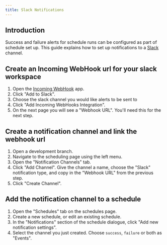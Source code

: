 ```yaml
---
title: Slack Notifications
---
```


## Introduction

Success and failure alerts for schedule runs can be configured as part of schedule set up. This guide explains how to set
up notifications to a [Slack](https://www.slack.com) channel.

## Create an Incoming WebHook url for your slack workspace

1. Open the [Incoming WebHook](https://dataformco.slack.com/apps/A0F7XDUAZ-incoming-webhooks?next_id=0) app.
2. Click "Add to Slack".
3. Choose the slack channel you would like alerts to be sent to
4. Click "Add Incoming WebHooks Integration".
5. On the next page you will see a "Webhook URL". You'll need this for the next step.

## Create a notification channel and link the webhook url

1. Open a development branch.
2. Navigate to the scheduling page using the left menu.
3. Open the "Notification Channels" tab.
4. Click "Add Channel". Give the channel a name, choose the "Slack" notification type, and copy in the "Webhook URL" from
the previous step.
5. Click "Create Channel".

## Add the notification channel to a schedule

1. Open the "Schedules" tab on the schedules page.
2. Create a new schedule, or edit an existing schedule.
3. In the "Notifications" section of the schedule dialogue, click "Add new notification settings".
4. Select the channel you just created. Choose `success`, `failure` or both as "Events".
